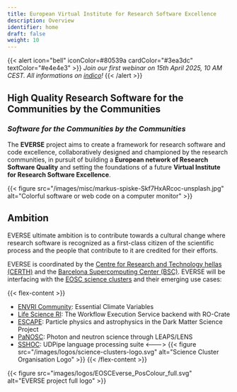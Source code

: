 ```yaml
---
title: European Virtual Institute for Research Software Excellence
description: Overview
identifier: home
draft: false 
weight: 10
---
```


{{< alert icon="bell" iconColor=#80539a  cardColor="#3ea3dc" textColor="#e4e4e3" >}}
*Join our first webinar on 15th April 2025, 10 AM CEST. All informations on [indico](https://indico.cern.ch/event/1531998/)!*
{{<  /alert >}}

## High Quality Research Software for the Communities by the Communities

### *Software for the Communities by the Communities*

The **EVERSE** project aims to create a framework for research software and code excellence, collaboratively designed and championed by the research communities, in pursuit of building a **European network of Research Software Quality** and setting the foundations of a future **Virtual Institute for Research Software Excellence**.

{{< figure src="/images/misc/markus-spiske-Skf7HxARcoc-unsplash.jpg" alt="Colorful software or web code on a computer monitor" >}}

## Ambition

EVERSE ultimate ambition is to contribute towards a cultural change where research software is recognized as a first-class citizen of the scientific process and the people that contribute to it are credited for their efforts.

EVERSE is coordinated by the [Centre for Research and Technology hellas (CERTH)](https://www.certh.gr) and the [Barcelona Supercomputing Center (BSC)](https://www.bsc.es/). EVERSE will be interfacing with the [EOSC science clusters](https://science-clusters.eu) and their emerging use cases:

{{< flex-content >}}
- [ENVRI Community](https://envri.eu): Essential Climate Variables
- [Life Science RI](https://lifescience-ri.eu/home.html): The Workflow Execution Service backend with RO-Crate
- [ESCAPE](https://projectescape.eu/): Particle physics and astrophysics in the Dark Matter Science Project
- [PaNOSC](https://www.panosc.eu/): Photon and neutron science through LEAPS/LENS
- [SSHOC](https://sshopencloud.eu/): UDPipe language processing suite
<--->
{{< figure src="/images/logos/science-clusters-logo.svg" alt="Science Cluster Organisation Logo" >}}
{{< /flex-content >}}

{{< figure src="images/logos/EOSCEverse_PosColour_full.svg" alt="EVERSE project full logo" >}}

